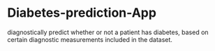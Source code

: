 # Diabetes-prediction-App
diagnostically predict whether or not a patient has diabetes, based on certain diagnostic measurements included in the dataset. 
